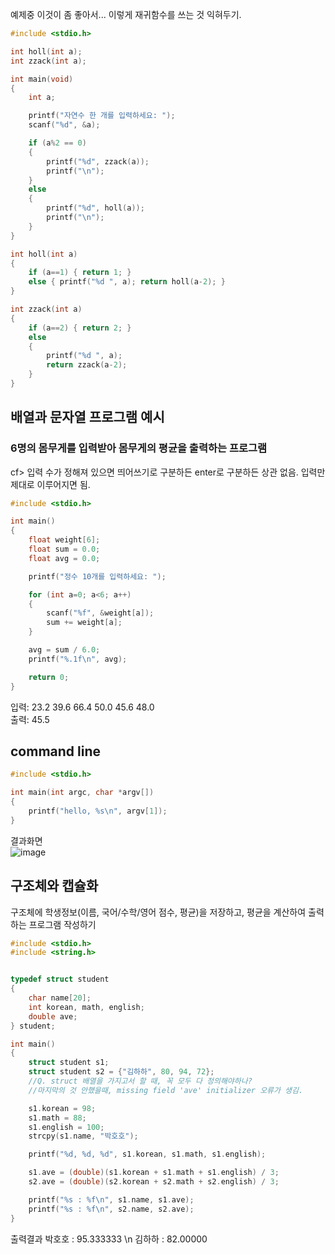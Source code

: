 
예제중 이것이 좀 좋아서...
이렇게 재귀함수를 쓰는 것 익혀두기.
~~~c
#include <stdio.h>

int holl(int a);
int zzack(int a);

int main(void)
{
    int a;

    printf("자연수 한 개를 입력하세요: ");
    scanf("%d", &a);

    if (a%2 == 0)
    {
        printf("%d", zzack(a));
        printf("\n");
    }
    else
    {
        printf("%d", holl(a));
        printf("\n");
    }
}

int holl(int a)
{
    if (a==1) { return 1; }
    else { printf("%d ", a); return holl(a-2); }
}

int zzack(int a)
{
    if (a==2) { return 2; }
    else
    {
        printf("%d ", a);
        return zzack(a-2);
    }
}
~~~

## 배열과 문자열 프로그램 예시

### 6명의 몸무게를 입력받아 몸무게의 평균을 출력하는 프로그램
cf> 입력 수가 정해져 있으면 띄어쓰기로 구분하든 enter로 구분하든 상관 없음. 입력만 제대로 이루어지면 됨.
~~~c
#include <stdio.h>

int main()
{
    float weight[6];
    float sum = 0.0;
    float avg = 0.0;

    printf("정수 10개를 입력하세요: ");

    for (int a=0; a<6; a++)
    {
        scanf("%f", &weight[a]);
        sum += weight[a];
    }

    avg = sum / 6.0;
    printf("%.1f\n", avg);

    return 0;
}
~~~

입력: 23.2 39.6 66.4 50.0 45.6 48.0      
출력: 45.5       





## command line
~~~c
#include <stdio.h>

int main(int argc, char *argv[])
{
    printf("hello, %s\n", argv[1]);
}
~~~
결과화면      
![image](https://user-images.githubusercontent.com/68533679/91302956-39688e00-e7e2-11ea-9d6c-5727e09f7bf8.png)


## 구조체와 캡슐화
구조체에 학생정보(이름, 국어/수학/영어 점수, 평균)을 저장하고, 평균을 계산하여 출력하는 프로그램 작성하기
~~~c
#include <stdio.h>
#include <string.h>


typedef struct student
{
    char name[20];
    int korean, math, english;
    double ave;
} student;

int main()
{
    struct student s1;
    struct student s2 = {"김하하", 80, 94, 72};
    //Q. struct 배열을 가지고서 할 때, 꼭 모두 다 정의해야하나?
    //마지막의 것 안했을때, missing field 'ave' initializer 오류가 생김.

    s1.korean = 98;
    s1.math = 88;
    s1.english = 100;
    strcpy(s1.name, "박호호");

    printf("%d, %d, %d", s1.korean, s1.math, s1.english);

    s1.ave = (double)(s1.korean + s1.math + s1.english) / 3;
    s2.ave = (double)(s2.korean + s2.math + s2.english) / 3;

    printf("%s : %f\n", s1.name, s1.ave);
    printf("%s : %f\n", s2.name, s2.ave);
}
~~~
출력결과
박호호 : 95.333333 \n 김하하 : 82.00000


